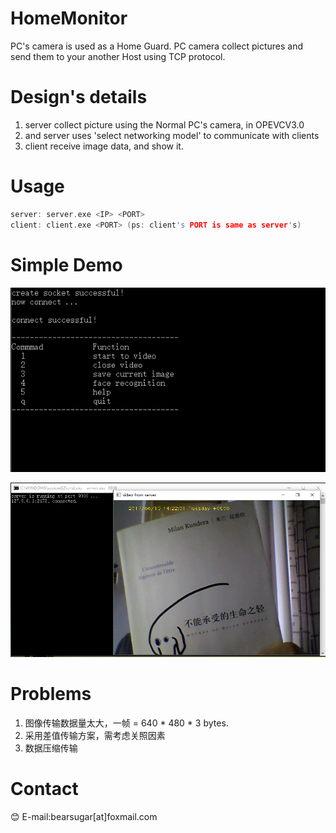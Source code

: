 # HomeMonitor
PC's camera is used as a Home Guard. PC camera collect pictures and send them to your another Host using TCP protocol.

# Design's details
1. server collect picture using the Normal PC's camera, in OPEVCV3.0
2. and server uses 'select networking model' to communicate with clients
3. client receive image data, and show it.

# Usage
```c
server: server.exe <IP> <PORT>
client: client.exe <PORT> (ps: client's PORT is same as server's)

```

# Simple Demo
![client](https://github.com/Guguant/HomeMonitor/blob/master/demo/client_command.PNG)

![server](https://github.com/Guguant/HomeMonitor/blob/master/demo/test_1.PNG)

# Problems
1. 图像传输数据量太大，一帧 = 640 * 480 * 3 bytes.
2. 采用差值传输方案，需考虑关照因素
3. 数据压缩传输

# Contact
:blush:
E-mail:bearsugar[at]foxmail.com
